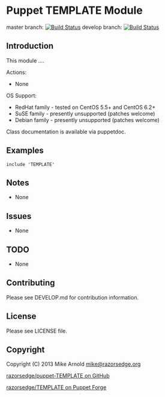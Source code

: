 Puppet TEMPLATE Module
======================

master branch: [![Build Status](https://secure.travis-ci.org/razorsedge/puppet-TEMPLATE.png?branch=master)](http://travis-ci.org/razorsedge/puppet-TEMPLATE)
develop branch: [![Build Status](https://secure.travis-ci.org/razorsedge/puppet-TEMPLATE.png?branch=develop)](http://travis-ci.org/razorsedge/puppet-TEMPLATE)

Introduction
------------

This module ....

Actions:

* None

OS Support:

* RedHat family - tested on CentOS 5.5+ and CentOS 6.2+
* SuSE family   - presently unsupported (patches welcome)
* Debian family - presently unsupported (patches welcome)

Class documentation is available via puppetdoc.

Examples
--------

    include 'TEMPLATE'


Notes
-----

* None

Issues
------

* None

TODO
----

* None

Contributing
------------

Please see DEVELOP.md for contribution information.

License
-------

Please see LICENSE file.

Copyright
---------

Copyright (C) 2013 Mike Arnold <mike@razorsedge.org>

[razorsedge/puppet-TEMPLATE on GitHub](https://github.com/razorsedge/puppet-TEMPLATE)

[razorsedge/TEMPLATE on Puppet Forge](http://forge.puppetlabs.com/razorsedge/TEMPLATE)

